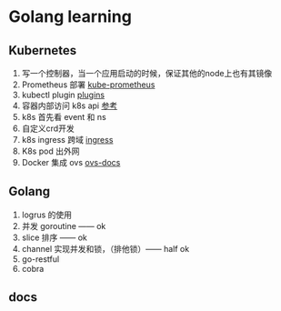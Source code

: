 # Golang learning

## Kubernetes
1. 写一个控制器，当一个应用启动的时候，保证其他的node上也有其镜像
2. Prometheus 部署 [kube-prometheus](https://github.com/coreos/kube-prometheus)
3. kubectl plugin [plugins](https://github.com/ahmetb/kubectx)
1. 容器内部访问 k8s api [参考](https://www.jianshu.com/p/b1a723033a3c)
2.  k8s 首先看 event 和 ns
3.  自定义crd开发
4.  k8s ingress 跨域 [ingress](https://blog.csdn.net/u012375924/article/details/94360425)
5.  K8s pod 出外网
6.  Docker 集成 ovs [ovs-docs](https://docs.openvswitch.org/en/latest/intro/install/general/#obtaining-open-vswitch-sources)

## Golang
1. logrus 的使用
2. 并发 goroutine —— ok
3. slice 排序 —— ok
4. channel 实现并发和锁，（排他锁）—— half ok
5. go-restful
6. cobra

## docs

